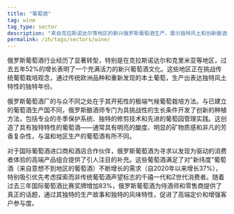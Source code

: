 ```yaml
---
title: "葡萄酒"
tag: wine
tag_type: sector
description: "来自克拉斯诺达尔等地区的新兴俄罗斯葡萄酒生产，展示独特风土和创新酿酒技术。"
permalink: /zh/tags/sectors/wine/
---
```


俄罗斯葡萄酒行业经历了显著转型，特别是在克拉斯诺达尔和克里米亚等地区，过去五年52%的增长表明了一个充满活力的新兴葡萄酒文化。这些地区正在挑战传统葡萄栽培观念，通过传统欧洲品种和重新发现的本土葡萄，生产出表达独特风土特性的独特年份。

俄罗斯葡萄酒厂的与众不同之处在于其开拓性的极端气候葡萄栽培方法。与已建立的葡萄酒生产国不同，俄罗斯酿酒师专门为具挑战性的生长条件开发了创新的种植方法，包括专业的冬季保护系统、独特的修剪技术和先进的葡萄园管理实践。这创造了具有独特特性的葡萄酒——通常具有明亮的酸度、明显的矿物质感和非凡的芳香复杂性，与温和地区生产的葡萄酒有所不同。

对于国际葡萄酒进口商和酒店合作伙伴，俄罗斯葡萄酒为寻求以发现为驱动的消费者体验的高端产品组合提供了引人注目的补充。这些葡萄酒满足了对"新纬度"葡萄酒（来自意想不到地区的葡萄酒）不断增长的需求（自2020年以来增长37%），特别吸引优先考虑探索而非传统葡萄酒声望标志的千禧一代和Z世代消费者。随着过去三年国际葡萄酒比赛奖牌增加83%，俄罗斯葡萄酒为侍酒师和零售商提供了真正的话题，通过其独特的生产故事和独特的风味特性，促进了高端定价和增强客户参与度。